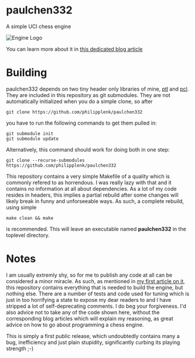 # paulchen332

A simple UCI chess engine

![Engine Logo](https://codemetas.de/images/pchess_logo.png "Isn't it lovely?")

You can learn more about it in [this dedicated blog article](https://codemetas.de/2020/11/18/The-Royal-Game.html)

# Building

paulchen332 depends on two tiny header only libraries of mine, [ptl](https://github.com/philipplenk/ptl) and [pcl](https://github.com/philipplenk/pcl). They are included in this repository as git submodules. 
They are not automatically initialized when you do a simple clone, so after

    git clone https://github.com/philipplenk/paulchen332
	
you have to run the following commands to get them pulled in:

    git submodule init
    git submodule update

Alternatively, this command should work for doing both in one step:

    git clone --recurse-submodules https://github.com/philipplenk/paulchen332

This repository contains a very simple Makefile of a quality which is commonly refered to as horrendous. I was really lazy with that and it contains no information at all about dependencies.
As a lot of my code resides in headers, this implies a partial rebuild after some changes will likely break in funny and unforseeable ways. As such, a complete rebuild, using simple 

    make clean && make
    
is recommended. This will leave an executable named **paulchen332** in the toplevel directory.

# Notes

I am usually extremly shy, so for me to publish any code at all can be considered a minor miracle. As such, as mentioned in [my first article on it](https://codemetas.de/2020/11/18/The-Royal-Game.html),
this repository contains everything that is needed to build the engine, but nothing else. There are a number of tests and code used for tuning which is just in too horrifying a state to expose my dear readers to and I have stripped a lot of self-deprecating comments. I do beg your forgiveness.
I'd also advice not to take any of the code shown here, without the corresponding blog articles which will explain my reasoning, as great advice on how to go about programming a chess engine.

This is simply a first public release, which undoubtedly contains many a bug, inefficiency and just plain stupidity, significantly curbing its playing strength ;-) 

